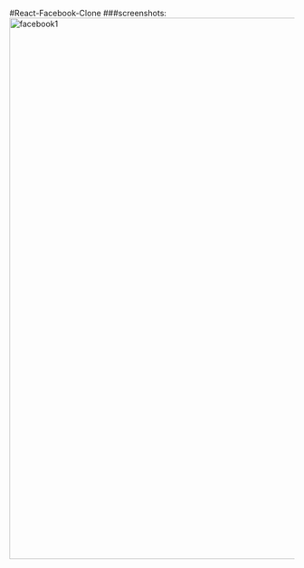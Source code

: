 #React-Facebook-Clone
###screenshots:
<img width="956" alt="facebook1" src="https://user-images.githubusercontent.com/109791371/209681243-4e6bcbac-8087-46af-860c-1918c14c2921.PNG">
